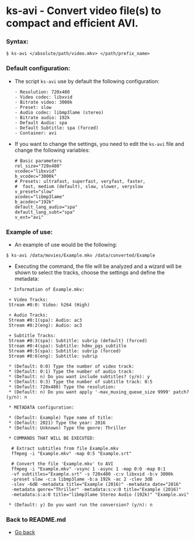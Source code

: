 ks-avi - Convert video file(s) to compact and efficient AVI.
============================================================

### Syntax:

```shell
$ ks-avi </absolute/path/video.mkv> </path/prefix_name>
```

### Default configuration:

  * The script `ks-avi` use by default the following configuration:
  
    ```shell
    - Resolution: 720x480
    - Video codec: libxvid
    - Bitrate video: 3000k
    - Preset: slow
    - Audio codec: libmp3lame (stereo)
    - Bitrate audio: 192k
    - Default Audio: spa
    - Default Subtitle: spa (forced)
    - Container: avi
    ````
    
  * If you want to change the settings, you need to edit the `ks-avi` file and change the following variables:
  
    ```shell
    # Basic parameters
    rel_size="720x480"
    vcodec="libxvid"
    b_vcodec="3000k"
    # Presets: ultrafast, superfast, veryfast, faster,
    #  fast, medium (default), slow, slower, veryslow
    v_preset="slow"
    acodec="libmp3lame"
    b_acodec="192k"
    default_lang_audio="spa"
    default_lang_subt="spa"
    v_ext="avi"
    ````
    
### Example of use:

  * An example of use would be the following:
  
  ```shell
  $ ks-avi /data/movies/Example.mkv /data/converted/Example
  ````
    
  * Executing the command, the file will be analyzed and a wizard will be shown to select the tracks, choose the settings and define the metadata:
  
  ```shell
   * Information of Example.mkv:
  
   + Video Tracks:
   Stream #0:0: Video: h264 (High)
   
   + Audio Tracks:
   Stream #0:1(spa): Audio: ac3
   Stream #0:2(eng): Audio: ac3
   
   + Subtitle Tracks:
   Stream #0:3(spa): Subtitle: subrip (default) (forced)
   Stream #0:4(spa): Subtitle: hdmv_pgs_subtitle
   Stream #0:5(spa): Subtitle: subrip (forced)
   Stream #0:6(eng): Subtitle: subrip
  
   * (Default: 0:0) Type the number of video track: 
   * (Default: 0:1) Type the number of audio track: 
   * (Default: n) Do you want include subtitles? (y/n): y
   * (Default: 0:3) Type the number of subtitle track: 0:5
   * (Default: 720x480) Type the resolution: 
   * (Default: n) Do you want apply '-max_muxing_queue_size 9999' patch? (y/n): n
  
   * METADATA configuration:
  
   * (Default: Example) Type name of title:
   * (Default: 2021) Type the year: 2016
   * (Default: Unknown) Type the genre: Thriller
  
   * COMMANDS THAT WILL BE EXECUTED:
  
    # Extract subtitles from file Example.mkv
    ffmpeg -i "Example.mkv" -map 0:5 "Example.srt"
  
    # Convert the file 'Example.mkv' to AVI
    ffmpeg -i "Example.mkv" -vsync 1 -async 1 -map 0:0 -map 0:1 
    -vf subtitles="Example.srt" -s 720x480 -c:v libxvid -b:v 3000k 
    -preset slow -c:a libmp3lame -b:a 192k -ac 2 -clev 3dB 
    -slev -6dB -metadata title="Example (2016)" -metadata date="2016" 
    -metadata genre="Thriller" -metadata:s:v:0 title="Example (2016)" 
    -metadata:s:a:0 title="libmp3lame Stereo Audio (192k)" "Example.avi"
  
   * (Default: y) Do you want run the conversion? (y/n): n
  ````
    
### Back to README.md
    
* [Go back](https://github.com/q3aql/ks-tools/blob/main/README.md)
  
